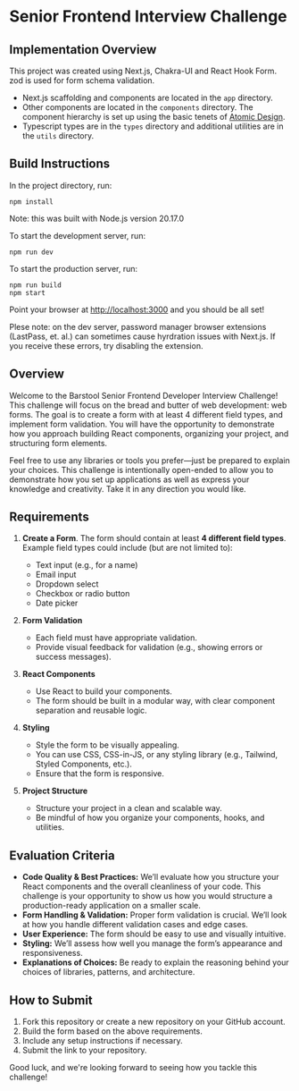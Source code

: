 # Senior Frontend Interview Challenge

## Implementation Overview
This project was created using Next.js, Chakra-UI and React Hook Form. zod is used for form schema validation.
- Next.js scaffolding and components are located in the `app` directory.
- Other components are located in the `components` directory. The component hierarchy is set up using the basic tenets of [Atomic Design](https://atomicdesign.bradfrost.com/).
- Typescript types are in the `types` directory and additional utilities are in the `utils` directory.

## Build Instructions
In the project directory, run:
```
npm install
```
Note: this was built with Node.js version 20.17.0

To start the development server, run:
```
npm run dev
```

To start the production server, run:
```
npm run build
npm start
```

Point your browser at [http://localhost:3000](http://localhost:3000) and you should be all set!

Plese note: on the dev server, password manager browser extensions (LastPass, et. al.) can sometimes cause hyrdration issues with Next.js.  If you receive these errors, try disabling the extension.

## Overview

Welcome to the Barstool Senior Frontend Developer Interview Challenge! This challenge will focus on the bread and butter of web development: web forms. The goal is to create a form with at least 4 different field types, and implement form validation. You will have the opportunity to demonstrate how you approach building React components, organizing your project, and structuring form elements.

Feel free to use any libraries or tools you prefer—just be prepared to explain your choices. This challenge is intentionally open-ended to allow you to demonstrate how you set up applications as well as express your knowledge and creativity. Take it in any direction you would like.

## Requirements

1. **Create a Form**. The form should contain at least **4 different field types**. Example field types could include (but are not limited to):
    * Text input (e.g., for a name)
    * Email input
    * Dropdown select
    * Checkbox or radio button
    * Date picker

3. **Form Validation**
   * Each field must have appropriate validation.
   * Provide visual feedback for validation (e.g., showing errors or success messages).

4. **React Components**
   * Use React to build your components.
   * The form should be built in a modular way, with clear component separation and reusable logic.

5. **Styling**
   * Style the form to be visually appealing.
   * You can use CSS, CSS-in-JS, or any styling library (e.g., Tailwind, Styled Components, etc.).
   * Ensure that the form is responsive.

6. **Project Structure**
   * Structure your project in a clean and scalable way.
   * Be mindful of how you organize your components, hooks, and utilities.

## Evaluation Criteria

* **Code Quality & Best Practices:** We’ll evaluate how you structure your React components and the overall cleanliness of your code. This challenge is your opportunity to show us how you would structure a production-ready application on a smaller scale.
* **Form Handling & Validation:** Proper form validation is crucial. We’ll look at how you handle different validation cases and edge cases.
* **User Experience:** The form should be easy to use and visually intuitive.
* **Styling:** We’ll assess how well you manage the form’s appearance and responsiveness.
* **Explanations of Choices:** Be ready to explain the reasoning behind your choices of libraries, patterns, and architecture.

## How to Submit
1. Fork this repository or create a new repository on your GitHub account.
2. Build the form based on the above requirements.
3. Include any setup instructions if necessary.
4. Submit the link to your repository.

Good luck, and we're looking forward to seeing how you tackle this challenge!
